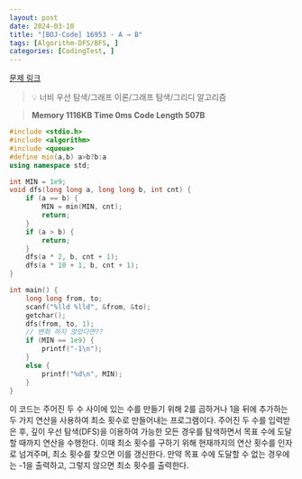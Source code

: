 ```yaml
---
layout: post
date: 2024-03-10
title: "[BOJ-Code] 16953 - A → B"
tags: [Algorithm-DFS/BFS, ]
categories: [CodingTest, ]
---
```


[문제 링크](https://www.acmicpc.net/problem/16953)


> 💡 너비 우선 탐색/그래프 이론/그래프 탐색/그리디 알고리즘


> **Memory   1116KB                                   Time   0ms                                Code Length   507B**


```c++
#include <stdio.h>
#include <algorithm>
#include <queue>
#define min(a,b) a>b?b:a
using namespace std;

int MIN = 1e9;
void dfs(long long a, long long b, int cnt) {
	if (a == b) {
		MIN = min(MIN, cnt);
		return;
	}
	if (a > b) {
		return;
	}
	dfs(a * 2, b, cnt + 1);
	dfs(a * 10 + 1, b, cnt + 1);
}

int main() {
	long long from, to;
	scanf("%lld %lld", &from, &to);
	getchar();
	dfs(from, to, 1);
	// 변화 하지 않았다면??
	if (MIN == 1e9) {
		printf("-1\n");
	}
	else {
		printf("%d\n", MIN);
	}
}
```


이 코드는 주어진 두 수 사이에 있는 수를 만들기 위해 2를 곱하거나 1을 뒤에 추가하는 두 가지 연산을 사용하여 최소 횟수로 만들어내는 프로그램이다. 주어진 두 수를 입력받은 후, 깊이 우선 탐색(DFS)을 이용하여 가능한 모든 경우를 탐색하면서 목표 수에 도달할 때까지 연산을 수행한다. 이때 최소 횟수를 구하기 위해 현재까지의 연산 횟수를 인자로 넘겨주며, 최소 횟수를 찾으면 이를 갱신한다. 만약 목표 수에 도달할 수 없는 경우에는 -1을 출력하고, 그렇지 않으면 최소 횟수를 출력한다.

